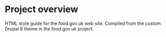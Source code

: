 # Project overview

HTML style guide for the food.gov.uk web site. Compiled from the custom Drupal 8 theme in the food.gov.uk project.
